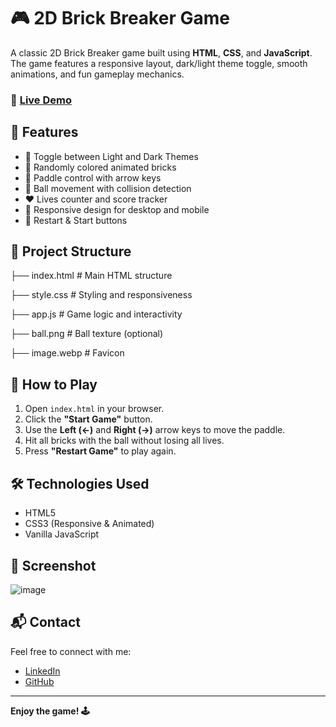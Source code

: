 # 🎮 2D Brick Breaker Game

A classic 2D Brick Breaker game built using **HTML**, **CSS**, and **JavaScript**. The game features a responsive layout, dark/light theme toggle, smooth animations, and fun gameplay mechanics.

### 🚀 [Live Demo](https://2-d-brick-breaker-game.vercel.app/)

## 🧩 Features

- 🎨 Toggle between Light and Dark Themes
- 🧱 Randomly colored animated bricks
- 🏓 Paddle control with arrow keys
- 🔴 Ball movement with collision detection
- ❤️ Lives counter and score tracker
- 📱 Responsive design for desktop and mobile
- 🔁 Restart & Start buttons

## 📂 Project Structure

├── index.html # Main HTML structure

├── style.css # Styling and responsiveness

├── app.js # Game logic and interactivity

├── ball.png # Ball texture (optional)

├── image.webp # Favicon


## 🚀 How to Play

1. Open `index.html` in your browser.
2. Click the **"Start Game"** button.
3. Use the **Left (←)** and **Right (→)** arrow keys to move the paddle.
4. Hit all bricks with the ball without losing all lives.
5. Press **"Restart Game"** to play again.

## 🛠️ Technologies Used

- HTML5
- CSS3 (Responsive & Animated)
- Vanilla JavaScript

## 📸 Screenshot

![image](https://github.com/user-attachments/assets/37631f5f-5e49-48d1-b811-ebf7f46939d7)

## 📬 Contact

Feel free to connect with me:

- [LinkedIn](https://www.linkedin.com/in/satyam-kumar-mishra-9bb980291/)
- [GitHub](https://github.com/Satyam6201)

---

**Enjoy the game! 🕹️**

